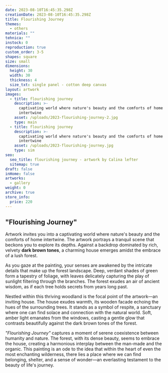 ```yaml
---
date: 2023-08-10T16:45:35.298Z
creationDate: 2023-08-10T16:45:35.298Z
title: Flourishing Journey
themes:
  - others
materials: ""
tehnica: ""
instock: 0
reproduction: true
custom_order: 3-5
shapes: square
size: small
dimensions:
  height: 30
  width: 30
  thickness: 4
  size_txt: single panel - cotton deep canvas
layout: artwork
images:
  - title: flourishing journey
    description: >-
      captivating world where nature's beauty and the comforts of home
      intertwine
    asset: /uploads/2023-flourishing-journey-2.jpg
    type: main
  - title: flourishing journey
    description: >-
      captivating world where nature's beauty and the comforts of home
      intertwine
    asset: /uploads/2023-flourishing-journey.jpg
    type: sim
seo:
  seo_title: flourishing journey - artwork by Calina lefter
  sitemap: true
draft: false
inHome: false
artworks:
  - gallery
weight: 0
archive: true
store_info:
  price: 220
---
```


## "Flourishing Journey"

Artwork invites you into a captivating world where nature's beauty and the comforts of home intertwine. The artwork portrays a tranquil scene that beckons you to explore its depths. Against a backdrop dominated by rich, velvety **dark brown tones**, a charming house emerges amidst the embrace of a lush forest.

As you gaze at the painting, your senses are awakened by the intricate details that make up the forest landscape. Deep, verdant shades of green form a tapestry of foliage, with leaves delicately capturing the play of sunlight filtering through the branches. The forest exudes an air of ancient wisdom, as if each tree holds secrets from years long past.

Nestled within this thriving woodland is the focal point of the artwork—an inviting house. The house exudes warmth, its wooden facade echoing the hues of the surrounding trees. It stands as a symbol of respite, a sanctuary where one can find solace and connection with the natural world. Soft, amber light emanates from the windows, casting a gentle glow that contrasts beautifully against the dark brown tones of the forest.

_"Flourishing Journey"_ captures a moment of serene coexistence between humanity and nature. The forest, with its dense beauty, seems to embrace the house, creating a harmonious interplay between the man-made and the organic. This painting is an ode to the idea that within the heart of even the most enchanting wilderness, there lies a place where we can find belonging, shelter, and a sense of wonder—an everlasting testament to the beauty of life's journey.
